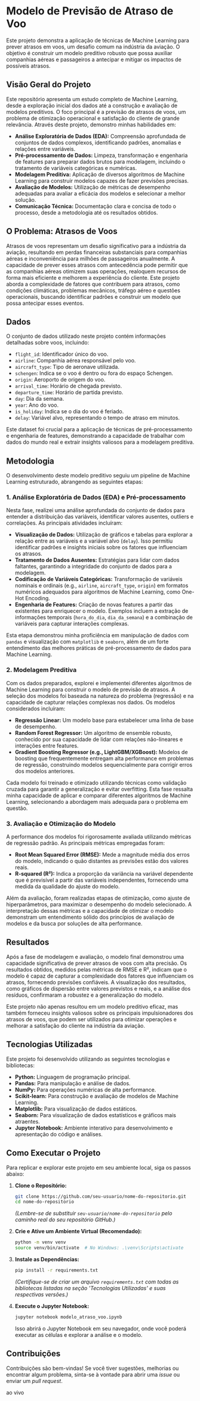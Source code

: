 # Modelo de Previsão de Atraso de Voo

Este projeto demonstra a aplicação de técnicas de Machine Learning para prever atrasos em voos, um desafio comum na indústria da aviação. O objetivo é construir um modelo preditivo robusto que possa auxiliar companhias aéreas e passageiros a antecipar e mitigar os impactos de possíveis atrasos.

## Visão Geral do Projeto

Este repositório apresenta um estudo completo de Machine Learning, desde a exploração inicial dos dados até a construção e avaliação de modelos preditivos. O foco principal é a previsão de atrasos de voos, um problema de otimização operacional e satisfação do cliente de grande relevância. Através deste projeto, demonstro minhas habilidades em:

*   **Análise Exploratória de Dados (EDA):** Compreensão aprofundada de conjuntos de dados complexos, identificando padrões, anomalias e relações entre variáveis.
*   **Pré-processamento de Dados:** Limpeza, transformação e engenharia de features para preparar dados brutos para modelagem, incluindo o tratamento de variáveis categóricas e numéricas.
*   **Modelagem Preditiva:** Aplicação de diversos algoritmos de Machine Learning para construir modelos capazes de fazer previsões precisas.
*   **Avaliação de Modelos:** Utilização de métricas de desempenho adequadas para avaliar a eficácia dos modelos e selecionar a melhor solução.
*   **Comunicação Técnica:** Documentação clara e concisa de todo o processo, desde a metodologia até os resultados obtidos.




## O Problema: Atrasos de Voos

Atrasos de voos representam um desafio significativo para a indústria da aviação, resultando em perdas financeiras substanciais para companhias aéreas e inconveniência para milhões de passageiros anualmente. A capacidade de prever esses atrasos com antecedência pode permitir que as companhias aéreas otimizem suas operações, realoquem recursos de forma mais eficiente e melhorem a experiência do cliente. Este projeto aborda a complexidade de fatores que contribuem para atrasos, como condições climáticas, problemas mecânicos, tráfego aéreo e questões operacionais, buscando identificar padrões e construir um modelo que possa antecipar esses eventos.

## Dados

O conjunto de dados utilizado neste projeto contém informações detalhadas sobre voos, incluindo:

*   `flight_id`: Identificador único do voo.
*   `airline`: Companhia aérea responsável pelo voo.
*   `aircraft_type`: Tipo de aeronave utilizada.
*   `schengen`: Indica se o voo é dentro ou fora do espaço Schengen.
*   `origin`: Aeroporto de origem do voo.
*   `arrival_time`: Horário de chegada previsto.
*   `departure_time`: Horário de partida previsto.
*   `day`: Dia da semana.
*   `year`: Ano do voo.
*   `is_holiday`: Indica se o dia do voo é feriado.
*   `delay`: Variável alvo, representando o tempo de atraso em minutos.

Este dataset foi crucial para a aplicação de técnicas de pré-processamento e engenharia de features, demonstrando a capacidade de trabalhar com dados do mundo real e extrair insights valiosos para a modelagem preditiva.




## Metodologia

O desenvolvimento deste modelo preditivo seguiu um pipeline de Machine Learning estruturado, abrangendo as seguintes etapas:

### 1. Análise Exploratória de Dados (EDA) e Pré-processamento

Nesta fase, realizei uma análise aprofundada do conjunto de dados para entender a distribuição das variáveis, identificar valores ausentes, outliers e correlações. As principais atividades incluíram:

*   **Visualização de Dados:** Utilização de gráficos e tabelas para explorar a relação entre as variáveis e a variável alvo (`delay`). Isso permitiu identificar padrões e insights iniciais sobre os fatores que influenciam os atrasos.
*   **Tratamento de Dados Ausentes:** Estratégias para lidar com dados faltantes, garantindo a integridade do conjunto de dados para a modelagem.
*   **Codificação de Variáveis Categóricas:** Transformação de variáveis nominais e ordinais (e.g., `airline`, `aircraft_type`, `origin`) em formatos numéricos adequados para algoritmos de Machine Learning, como One-Hot Encoding.
*   **Engenharia de Features:** Criação de novas features a partir das existentes para enriquecer o modelo. Exemplos incluem a extração de informações temporais (`hora_do_dia`, `dia_da_semana`) e a combinação de variáveis para capturar interações complexas.

Esta etapa demonstrou minha proficiência em manipulação de dados com `pandas` e visualização com `matplotlib` e `seaborn`, além de um forte entendimento das melhores práticas de pré-processamento de dados para Machine Learning.

### 2. Modelagem Preditiva

Com os dados preparados, explorei e implementei diferentes algoritmos de Machine Learning para construir o modelo de previsão de atrasos. A seleção dos modelos foi baseada na natureza do problema (regressão) e na capacidade de capturar relações complexas nos dados. Os modelos considerados incluíram:

*   **Regressão Linear:** Um modelo base para estabelecer uma linha de base de desempenho.
*   **Random Forest Regressor:** Um algoritmo de ensemble robusto, conhecido por sua capacidade de lidar com relações não-lineares e interações entre features.
*   **Gradient Boosting Regressor (e.g., LightGBM/XGBoost):** Modelos de boosting que frequentemente entregam alta performance em problemas de regressão, construindo modelos sequencialmente para corrigir erros dos modelos anteriores.

Cada modelo foi treinado e otimizado utilizando técnicas como validação cruzada para garantir a generalização e evitar overfitting. Esta fase ressalta minha capacidade de aplicar e comparar diferentes algoritmos de Machine Learning, selecionando a abordagem mais adequada para o problema em questão.

### 3. Avaliação e Otimização do Modelo

A performance dos modelos foi rigorosamente avaliada utilizando métricas de regressão padrão. As principais métricas empregadas foram:

*   **Root Mean Squared Error (RMSE):** Mede a magnitude média dos erros do modelo, indicando o quão distantes as previsões estão dos valores reais.
*   **R-squared (R²):** Indica a proporção da variância na variável dependente que é previsível a partir das variáveis independentes, fornecendo uma medida da qualidade do ajuste do modelo.

Além da avaliação, foram realizadas etapas de otimização, como ajuste de hiperparâmetros, para maximizar o desempenho do modelo selecionado. A interpretação dessas métricas e a capacidade de otimizar o modelo demonstram um entendimento sólido dos princípios de avaliação de modelos e da busca por soluções de alta performance.




## Resultados

Após a fase de modelagem e avaliação, o modelo final demonstrou uma capacidade significativa de prever atrasos de voos com alta precisão. Os resultados obtidos, medidos pelas métricas de RMSE e R², indicam que o modelo é capaz de capturar a complexidade dos fatores que influenciam os atrasos, fornecendo previsões confiáveis. A visualização dos resultados, como gráficos de dispersão entre valores previstos e reais, e a análise dos resíduos, confirmaram a robustez e a generalização do modelo.

Este projeto não apenas resultou em um modelo preditivo eficaz, mas também forneceu insights valiosos sobre os principais impulsionadores dos atrasos de voos, que podem ser utilizados para otimizar operações e melhorar a satisfação do cliente na indústria da aviação.




## Tecnologias Utilizadas

Este projeto foi desenvolvido utilizando as seguintes tecnologias e bibliotecas:

*   **Python:** Linguagem de programação principal.
*   **Pandas:** Para manipulação e análise de dados.
*   **NumPy:** Para operações numéricas de alta performance.
*   **Scikit-learn:** Para construção e avaliação de modelos de Machine Learning.
*   **Matplotlib:** Para visualização de dados estáticos.
*   **Seaborn:** Para visualização de dados estatísticos e gráficos mais atraentes.
*   **Jupyter Notebook:** Ambiente interativo para desenvolvimento e apresentação do código e análises.




## Como Executar o Projeto

Para replicar e explorar este projeto em seu ambiente local, siga os passos abaixo:

1.  **Clone o Repositório:**
    ```bash
    git clone https://github.com/seu-usuario/nome-do-repositorio.git
    cd nome-do-repositorio
    ```
    *(Lembre-se de substituir `seu-usuario/nome-do-repositorio` pelo caminho real do seu repositório GitHub.)*

2.  **Crie e Ative um Ambiente Virtual (Recomendado):**
    ```bash
    python -m venv venv
    source venv/bin/activate  # No Windows: .\venv\Scripts\activate
    ```

3.  **Instale as Dependências:**
    ```bash
    pip install -r requirements.txt
    ```
    *(Certifique-se de criar um arquivo `requirements.txt` com todas as bibliotecas listadas na seção 'Tecnologias Utilizadas' e suas respectivas versões.)*

4.  **Execute o Jupyter Notebook:**
    ```bash
    jupyter notebook modelo_atraso_voo.ipynb
    ```
    Isso abrirá o Jupyter Notebook em seu navegador, onde você poderá executar as células e explorar a análise e o modelo.




## Contribuições

Contribuições são bem-vindas! Se você tiver sugestões, melhorias ou encontrar algum problema, sinta-se à vontade para abrir uma *issue* ou enviar um *pull request*.







ao vivo
